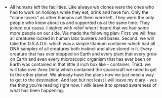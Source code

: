 - All humans left the facilities. Like always we clones were the ones who had to work on holidays while they eat, drink and have fun. Only the "clone lovers" as other humans call them were left. They were the only people who knew about us and supported us at the same time. They joined our cause. I sighed with relief when I heard that we had some more people on our side. We made the following plan: First: we will free all creatures locked in human labs bunkers and bases. Second: we will take the D.S.A.O.E. which was a simple titanium container which had all DNA samples of all creatures both instinct and alive stored in it. Every creature that has ever stepped on Earth and every plant that every grew on Earth and even every microscopic organism that has ever been on Earth was contained in that little 3 inch box like - container. Third: we will take over Area Delta which contained the spacecraft we need to get to the other planet. We already have the plans now we just need a way to get to the destination. And last but not least I will leave my diary - yes the thing you're reading right now. I wilk leave it to spread awareness of what has been happening.
